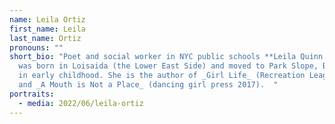 ```yaml
---
name: Leila Ortiz
first_name: Leila
last_name: Ortiz
pronouns: ""
short_bio: "Poet and social worker in NYC public schools **Leila Quinn Ortiz**
  was born in Loisaida (the Lower East Side) and moved to Park Slope, Brooklyn
  in early childhood. She is the author of _Girl Life_ (Recreation League 2016)
  and _A Mouth is Not a Place_ (dancing girl press 2017).  "
portraits:
  - media: 2022/06/leila-ortiz
---
```

